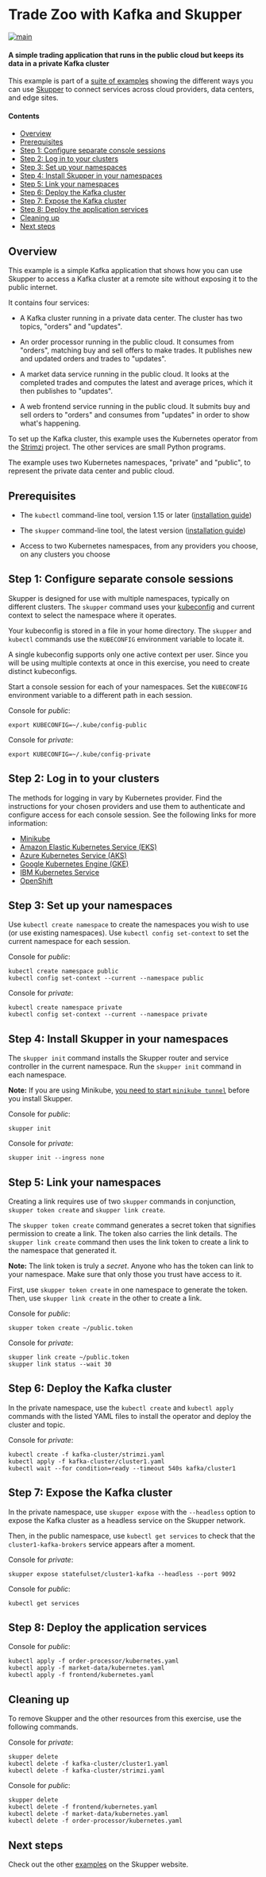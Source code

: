 # Trade Zoo with Kafka and Skupper

[![main](https://github.com/ssorj/skupper-example-kafka/actions/workflows/main.yaml/badge.svg)](https://github.com/ssorj/skupper-example-kafka/actions/workflows/main.yaml)

#### A simple trading application that runs in the public cloud but keeps its data in a private Kafka cluster

This example is part of a [suite of examples][examples] showing the
different ways you can use [Skupper][website] to connect services
across cloud providers, data centers, and edge sites.

[website]: https://skupper.io/
[examples]: https://skupper.io/examples/index.html

#### Contents

* [Overview](#overview)
* [Prerequisites](#prerequisites)
* [Step 1: Configure separate console sessions](#step-1-configure-separate-console-sessions)
* [Step 2: Log in to your clusters](#step-2-log-in-to-your-clusters)
* [Step 3: Set up your namespaces](#step-3-set-up-your-namespaces)
* [Step 4: Install Skupper in your namespaces](#step-4-install-skupper-in-your-namespaces)
* [Step 5: Link your namespaces](#step-5-link-your-namespaces)
* [Step 6: Deploy the Kafka cluster](#step-6-deploy-the-kafka-cluster)
* [Step 7: Expose the Kafka cluster](#step-7-expose-the-kafka-cluster)
* [Step 8: Deploy the application services](#step-8-deploy-the-application-services)
* [Cleaning up](#cleaning-up)
* [Next steps](#next-steps)

## Overview

This example is a simple Kafka application that shows how you can
use Skupper to access a Kafka cluster at a remote site without
exposing it to the public internet.

It contains four services:

* A Kafka cluster running in a private data center.  The cluster has
  two topics, "orders" and "updates".

* An order processor running in the public cloud.  It consumes from
  "orders", matching buy and sell offers to make trades.  It
  publishes new and updated orders and trades to "updates".

* A market data service running in the public cloud.  It looks at
  the completed trades and computes the latest and average prices,
  which it then publishes to "updates".

* A web frontend service running in the public cloud.  It submits
  buy and sell orders to "orders" and consumes from "updates" in
  order to show what's happening.

To set up the Kafka cluster, this example uses the Kubernetes
operator from the [Strimzi][strimzi] project.  The other services
are small Python programs.

The example uses two Kubernetes namespaces, "private" and "public",
to represent the private data center and public cloud.

[strimzi]: https://strimzi.io/
[quarkus]: https://quarkus.io/

## Prerequisites

* The `kubectl` command-line tool, version 1.15 or later
  ([installation guide][install-kubectl])

* The `skupper` command-line tool, the latest version ([installation
  guide][install-skupper])

* Access to two Kubernetes namespaces, from any providers you choose,
  on any clusters you choose

[install-kubectl]: https://kubernetes.io/docs/tasks/tools/install-kubectl/
[install-skupper]: https://skupper.io/start/index.html#step-1-install-the-skupper-command-line-tool-in-your-environment

## Step 1: Configure separate console sessions

Skupper is designed for use with multiple namespaces, typically on
different clusters.  The `skupper` command uses your
[kubeconfig][kubeconfig] and current context to select the namespace
where it operates.

[kubeconfig]: https://kubernetes.io/docs/concepts/configuration/organize-cluster-access-kubeconfig/

Your kubeconfig is stored in a file in your home directory.  The
`skupper` and `kubectl` commands use the `KUBECONFIG` environment
variable to locate it.

A single kubeconfig supports only one active context per user.
Since you will be using multiple contexts at once in this
exercise, you need to create distinct kubeconfigs.

Start a console session for each of your namespaces.  Set the
`KUBECONFIG` environment variable to a different path in each
session.

Console for _public_:

~~~ shell
export KUBECONFIG=~/.kube/config-public
~~~

Console for _private_:

~~~ shell
export KUBECONFIG=~/.kube/config-private
~~~

## Step 2: Log in to your clusters

The methods for logging in vary by Kubernetes provider.  Find
the instructions for your chosen providers and use them to
authenticate and configure access for each console session.  See
the following links for more information:

* [Minikube](https://skupper.io/start/minikube.html#logging-in)
* [Amazon Elastic Kubernetes Service (EKS)](https://docs.aws.amazon.com/eks/latest/userguide/create-kubeconfig.html)
* [Azure Kubernetes Service (AKS)](https://docs.microsoft.com/en-us/azure/aks/kubernetes-walkthrough#connect-to-the-cluster)
* [Google Kubernetes Engine (GKE)](https://skupper.io/start/gke.html#logging-in)
* [IBM Kubernetes Service](https://skupper.io/start/ibmks.html#logging-in)
* [OpenShift](https://skupper.io/start/openshift.html#logging-in)

## Step 3: Set up your namespaces

Use `kubectl create namespace` to create the namespaces you wish to
use (or use existing namespaces).  Use `kubectl config set-context` to
set the current namespace for each session.

Console for _public_:

~~~ shell
kubectl create namespace public
kubectl config set-context --current --namespace public
~~~

Console for _private_:

~~~ shell
kubectl create namespace private
kubectl config set-context --current --namespace private
~~~

## Step 4: Install Skupper in your namespaces

The `skupper init` command installs the Skupper router and service
controller in the current namespace.  Run the `skupper init` command
in each namespace.

[minikube-tunnel]: https://skupper.io/start/minikube.html#running-minikube-tunnel

**Note:** If you are using Minikube, [you need to start `minikube
tunnel`][minikube-tunnel] before you install Skupper.

Console for _public_:

~~~ shell
skupper init
~~~

Console for _private_:

~~~ shell
skupper init --ingress none
~~~

## Step 5: Link your namespaces

Creating a link requires use of two `skupper` commands in conjunction,
`skupper token create` and `skupper link create`.

The `skupper token create` command generates a secret token that
signifies permission to create a link.  The token also carries the
link details.  The `skupper link create` command then uses the link
token to create a link to the namespace that generated it.

**Note:** The link token is truly a *secret*.  Anyone who has the
token can link to your namespace.  Make sure that only those you trust
have access to it.

First, use `skupper token create` in one namespace to generate the
token.  Then, use `skupper link create` in the other to create a link.

Console for _public_:

~~~ shell
skupper token create ~/public.token
~~~

Console for _private_:

~~~ shell
skupper link create ~/public.token
skupper link status --wait 30
~~~

## Step 6: Deploy the Kafka cluster

In the private namespace, use the `kubectl create` and `kubectl
apply` commands with the listed YAML files to install the
operator and deploy the cluster and topic.

Console for _private_:

~~~ shell
kubectl create -f kafka-cluster/strimzi.yaml
kubectl apply -f kafka-cluster/cluster1.yaml
kubectl wait --for condition=ready --timeout 540s kafka/cluster1
~~~

## Step 7: Expose the Kafka cluster

In the private namespace, use `skupper expose` with the
`--headless` option to expose the Kafka cluster as a headless
service on the Skupper network.

Then, in the public namespace, use `kubectl get services` to
check that the `cluster1-kafka-brokers` service appears after a
moment.

Console for _private_:

~~~ shell
skupper expose statefulset/cluster1-kafka --headless --port 9092
~~~

Console for _public_:

~~~ shell
kubectl get services
~~~

## Step 8: Deploy the application services

Console for _public_:

~~~ shell
kubectl apply -f order-processor/kubernetes.yaml
kubectl apply -f market-data/kubernetes.yaml
kubectl apply -f frontend/kubernetes.yaml
~~~

## Cleaning up

To remove Skupper and the other resources from this exercise, use the
following commands.

Console for _private_:

~~~ shell
skupper delete
kubectl delete -f kafka-cluster/cluster1.yaml
kubectl delete -f kafka-cluster/strimzi.yaml
~~~

Console for _public_:

~~~ shell
skupper delete
kubectl delete -f frontend/kubernetes.yaml
kubectl delete -f market-data/kubernetes.yaml
kubectl delete -f order-processor/kubernetes.yaml
~~~

## Next steps

Check out the other [examples][examples] on the Skupper website.
